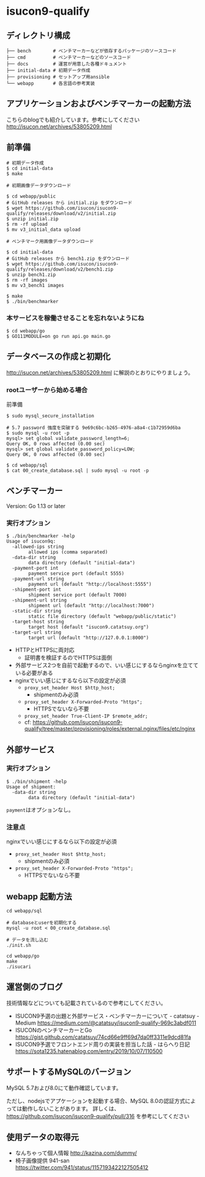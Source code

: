 # isucon9-qualify

## ディレクトリ構成

```
├── bench        # ベンチマーカーなどが依存するパッケージのソースコード
├── cmd          # ベンチマーカーなどのソースコード
├── docs         # 運営が用意した各種ドキュメント
├── initial-data # 初期データ作成
├── provisioning # セットアップ用ansible
└── webapp       # 各言語の参考実装
```

## アプリケーションおよびベンチマーカーの起動方法

こちらのblogでも紹介しています。参考にしてください
http://isucon.net/archives/53805209.html


## 前準備

```
# 初期データ作成
$ cd initial-data
$ make

# 初期画像データダウンロード

$ cd webapp/public
# GitHub releases から initial.zip をダウンロード
$ wget https://github.com/isucon/isucon9-qualify/releases/download/v2/initial.zip
$ unzip initial.zip
$ rm -rf upload
$ mv v3_initial_data upload

# ベンチマーク用画像データダウンロード

$ cd initial-data
# GitHub releases から bench1.zip をダウンロード
$ wget https://github.com/isucon/isucon9-qualify/releases/download/v2/bench1.zip
$ unzip bench1.zip
$ rm -rf images
$ mv v3_bench1 images

$ make
$ ./bin/benchmarker
```

### 本サービスを稼働させることを忘れないようにね

```
$ cd webapp/go
$ GO111MODULE=on go run api.go main.go
```

## データベースの作成と初期化
http://isucon.net/archives/53805209.html に解説のとおりにやりましょう。

### rootユーザーから始める場合

前準備

```
$ sudo mysql_secure_installation

# 5.7 password 強度を突破する 9e69c6bc-b265-4976-a8a4-c1b72959d6ba
$ sudo mysql -u root -p
mysql> set global validate_password_length=6;
Query OK, 0 rows affected (0.00 sec)
mysql> set global validate_password_policy=LOW;
Query OK, 0 rows affected (0.00 sec)

$ cd webapp/sql
$ cat 00_create_database.sql | sudo mysql -u root -p 
```

## ベンチマーカー

Version: Go 1.13 or later

### 実行オプション

```
$ ./bin/benchmarker -help
Usage of isucon9q:
  -allowed-ips string
        allowed ips (comma separated)
  -data-dir string
        data directory (default "initial-data")
  -payment-port int
        payment service port (default 5555)
  -payment-url string
        payment url (default "http://localhost:5555")
  -shipment-port int
        shipment service port (default 7000)
  -shipment-url string
        shipment url (default "http://localhost:7000")
  -static-dir string
        static file directory (default "webapp/public/static")
  -target-host string
        target host (default "isucon9.catatsuy.org")
  -target-url string
        target url (default "http://127.0.0.1:8000")
```

  * HTTPとHTTPSに両対応
    * 証明書を検証するのでHTTPSは面倒
  * 外部サービス2つを自前で起動するので、いい感じにするならnginxを立てている必要がある
  * nginxでいい感じにするなら以下の設定が必須
    * `proxy_set_header Host $http_host;`
      * shipmentのみ必須
    * `proxy_set_header X-Forwarded-Proto "https";`
      * HTTPSでないなら不要
    * `proxy_set_header True-Client-IP $remote_addr;`
    * cf: https://github.com/isucon/isucon9-qualify/tree/master/provisioning/roles/external.nginx/files/etc/nginx


## 外部サービス

### 実行オプション

```
$ ./bin/shipment -help
Usage of shipment:
  -data-dir string
        data directory (default "initial-data")
```

`payment`はオプションなし。

### 注意点

nginxでいい感じにするなら以下の設定が必須

  * `proxy_set_header Host $http_host;`
    * shipmentのみ必須
  * `proxy_set_header X-Forwarded-Proto "https";`
    * HTTPSでないなら不要

## webapp 起動方法

```shell-session
cd webapp/sql

# databaseとuserを初期化する
mysql -u root < 00_create_database.sql

# データを流し込む
./init.sh

cd webapp/go
make
./isucari
```

## 運営側のブログ

技術情報などについても記載されているので参考にしてください。

  * ISUCON9予選の出題と外部サービス・ベンチマーカーについて - catatsuy - Medium https://medium.com/@catatsuy/isucon9-qualify-969c3abdf011
  * ISUCONのベンチマーカーとGo https://gist.github.com/catatsuy/74cd66e9ff69d7da0ff3311e9dcd81fa
  * ISUCON9予選でフロントエンド周りの実装を担当した話 - はらへり日記 https://sota1235.hatenablog.com/entry/2019/10/07/110500

## サポートするMySQLのバージョン

MySQL 5.7および8.0にて動作確認しています。

ただし、nodejsでアプケーションを起動する場合、MySQL 8.0の認証方式によっては動作しないことがあります。
詳しくは、 https://github.com/isucon/isucon9-qualify/pull/316 を参考にしてください

## 使用データの取得元

- なんちゃって個人情報 http://kazina.com/dummy/
- 椅子画像提供 941-san https://twitter.com/941/status/1157193422127505412
